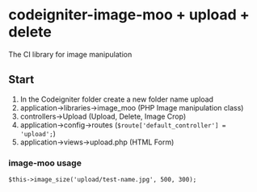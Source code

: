 # codeigniter-image-moo + upload + delete
The CI library for image manipulation


## Start
1. In the Codeigniter folder create a new folder name upload
2. application->libraries->image_moo (PHP Image manipulation class)
3. controllers->Upload (Upload, Delete, Image Crop)
4. application->config->routes (`$route['default_controller'] = 'upload';`)
5. application->views->upload.php (HTML Form)


### image-moo usage
`$this->image_size('upload/test-name.jpg', 500, 300);`
